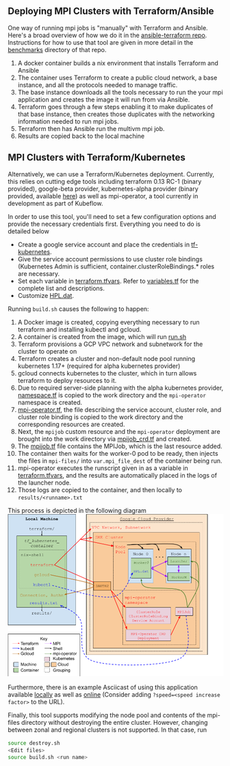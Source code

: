Deploying MPI Clusters with Terraform/Ansible
---------------------------------------------
One way of running mpi jobs is "manually" with Terraform and Ansible. Here's a broad overview of how we do it in the [ansible-terraform repo](https://github.com/federatedcloud/ansible-terraform). Instructions for how to use that tool are given in more  detail in the [benchmarks](https://github.com/federatedcloud/ansible-terraform/benchmarks) directory of that repo.

1. A docker container builds a nix environment that installs Terraform and Ansible
2. The container uses Terraform to create a public cloud network, a base instance, and all the protocols needed to manage traffic.
3. The base instance downloads all the tools necessary to run the your mpi application and creates the image it will run from via Ansible.
4. Terraform goes through a few steps enabling it to make duplicates of that base instance, then creates those duplicates with the networking information needed to run mpi jobs.
5. Terraform then has Ansible run the multivm mpi job.
6. Results are copied back to the local machine

MPI Clusters with Terraform/Kubernetes
--------------------------------------
Alternatively, we can use a Terraform/Kubernetes deployment. Currently, this relies on cutting edge tools including terraform 0.13 RC-1 (binary provided), google-beta provider, kubernetes-alpha provider (binary provided, available [here](https://github.com/hashicorp/terraform-provider-kubernetes-alpha/releases/tag/v0.1.0)) as well as mpi-operator, a tool currently in development as part of Kubeflow.

In order to use this tool, you'll need to set a few configuration options and provide the necessary credentials first. Everything you need to do is detailed below
- Create a google service account and place the credentials in [tf-kubernetes](tf-kubernetes).
- Give the service account permissions to use cluster role bindings (Kubernetes Admin is sufficient, container.clusterRoleBindings.\* roles are necessary.
- Set each variable in [terraform.tfvars](tf-kubernetes/terraform.tfvars). Refer to [variables.tf](tf-kubernetes/variables.tf) for the complete list and descriptions.
- Customize [HPL.dat](tf-kubernetes/HPL.dat).

Running `build.sh` causes the following to happen:
1. A Docker image is created, copying everything necessary to run terraform and installing kubectl and gcloud.
2. A container is created from the image, which will run [run.sh](nix/run.sh)
3. Terraform provisions a GCP VPC network and subnetwork for the cluster to operate on
4. Terraform creates a cluster and non-default node pool running kubernetes 1.17+ (required for alpha kubernetes provider)
5. gcloud connects kubernetes to the cluster, which in turn allows terraform to deploy resources to it.
6. Due to required server-side planning with the alpha kubernetes provider, [namespace.tf](tf-kubernetes/staging/namespace.tf) is copied to the work directory and the `mpi-operator` namespace is created.
7. [mpi-operator.tf](tf-kubernetes/staging/mpi-operator.tf), the file describing the service account, cluster role, and cluster role binding is copied to the work directory and the corresponding resources are created.
8. Next, the `mpijob` custom resource and the `mpi-operator` deployment are brought into the work directory via [mpijob_crd.tf](tf-kubernetes/staging/mpijob_crd.tf) and created.
8. The [mpijob.tf](tf-kubernetes/staging/mpijb.tf) file contains the MPIJob, which is the last resource added.
9. The container then waits for the worker-0 pod to be ready, then injects the files in `mpi-files/` into `var.mpi_file_dest` of the container being run.
10. mpi-operator executes the runscript given in as a variable in [terraform.tfvars](tf-kubernetes/terraform.tfvars), and the results are automatically placed in the logs of the launcher node.
11. Those logs are copied to the container, and then locally to `results/<runname>.txt`

This process is depicted in the following diagram
![Terraform-Kubernetes](Terraform-Kubernetes-Setup.png)

Furthermore, there is an example Asciicast of using this application available [locally](terraform-kubernetes.cast) as well as [online](https://asciinema.org/a/oQotgjY7fOL77xKGSLDZZP7Yc) (Consider adding `?speed=<speed increase factor>` to the URL).

Finally, this tool supports modifying the node pool and contents of the mpi-files directory without destroying the entire cluster. However, changing between zonal and regional clusters is not supported. In that case, run
```bash
source destroy.sh
<Edit files>
source build.sh <run name>
```
